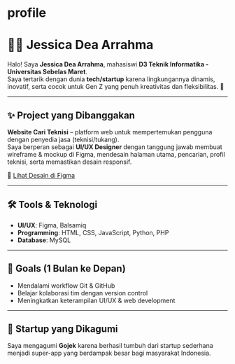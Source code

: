 # profile
# 👩‍💻 Jessica Dea Arrahma

Halo! Saya **Jessica Dea Arrahma**, mahasiswi **D3 Teknik Informatika - Universitas Sebelas Maret**.  
Saya tertarik dengan dunia **tech/startup** karena lingkungannya dinamis, inovatif, serta cocok untuk Gen Z yang penuh kreativitas dan fleksibilitas. 🚀

---

## ✨ Project yang Dibanggakan
**Website Cari Teknisi** – platform web untuk mempertemukan pengguna dengan penyedia jasa (teknisi/tukang).  
Saya berperan sebagai **UI/UX Designer** dengan tanggung jawab membuat wireframe & mockup di Figma, mendesain halaman utama, pencarian, profil teknisi, serta memastikan desain responsif.  

🔗 [Lihat Desain di Figma](https://www.figma.com/design/C9LIxtVU9gxw5czJOvthlP/Design-PBL?node-id=130-621&t=dozdbHNUzHznXg9K-1)

---

## 🛠️ Tools & Teknologi
- **UI/UX**: Figma, Balsamiq  
- **Programming**: HTML, CSS, JavaScript, Python, PHP  
- **Database**: MySQL  

---

## 🎯 Goals (1 Bulan ke Depan)
- Mendalami workflow Git & GitHub  
- Belajar kolaborasi tim dengan version control  
- Meningkatkan keterampilan UI/UX & web development  

---

## 🚀 Startup yang Dikagumi
Saya mengagumi **Gojek** karena berhasil tumbuh dari startup sederhana menjadi super-app yang berdampak besar bagi masyarakat Indonesia.  
